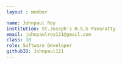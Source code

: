 ```yaml
--- 
layout : member 

name: Johnpaul Roy
institution: St.Joseph's H.S.S Pavaratty
email: johnpaulroy121@gmail.com
class: 10
role: Software Developer 
githubID: Johnpaul121
--- 
```


